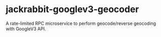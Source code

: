 # jackrabbit-googlev3-geocoder
A rate-limited RPC microservice to perform geocode/reverse geocoding with GoogleV3 API.
